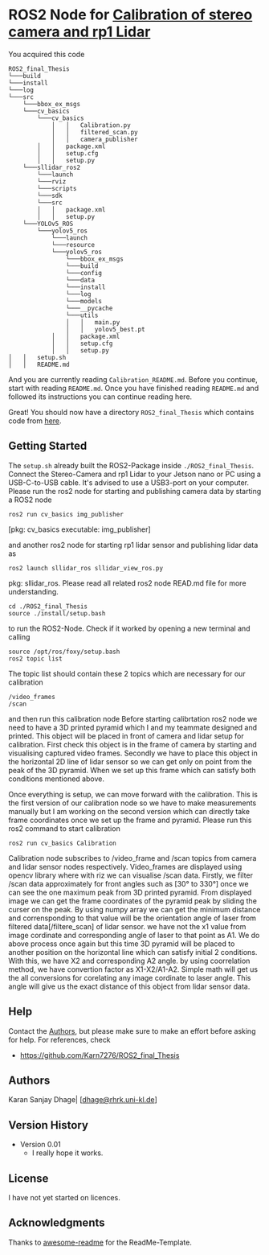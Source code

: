 # ROS2 Node for [Calibration of stereo camera and rp1 Lidar](https://github.com/Karn7276/ROS2_final_Thesis)

You acquired this code

```
ROS2_final_Thesis
└───build
└───install
└───log
└───src
    └───bbox_ex_msgs
    └───cv_basics
        └───cv_basics
            │   │   Calibration.py
            │   │   filtered_scan.py
            │   │   camera_publisher        
        │   │   package.xml
        │   │   setup.cfg
        │   │   setup.py
    └───sllidar_ros2
        └───launch
        └───rviz
        └───scripts
        └───sdk
        └───src
        │   │   package.xml
        │   │   setup.py
    └───YOLOv5_ROS
        └───yolov5_ros
            └───launch
            └───resource
            └───yolov5_ros
                └───bbox_ex_msgs
                └───build
                └───config
                └───data
                └───install
                └───log
                └───models
                └───__pycache
                └───utils
                │   │   main.py
                │   │   yolov5_best.pt
            │   │   package.xml
            │   │   setup.cfg
            │   │   setup.py
│   │   setup.sh
│   │   README.md
```
And you are currently reading ```Calibration_README.md```. Before you continue, start with reading ```README.md```. 
Once you have finished reading ```README.md``` and followed its instructions you can continue reading here. 

Great! You should now have a directory ```ROS2_final_Thesis``` which contains code from 
[here](https://github.com/Karn7276/ROS2_final_Thesis).

## Getting Started

The ```setup.sh``` already built the ROS2-Package inside ```./ROS2_final_Thesis```. Connect the Stereo-Camera and rp1 Lidar to your Jetson nano or PC using a USB-C-to-USB cable. 
It's advised to use a USB3-port on your computer. Please run the ros2 node for starting and publishing camera data by starting a ROS2 node 
```
ros2 run cv_basics img_publisher
```
[pkg: cv_basics executable: img_publisher] 

and another ros2 node for starting rp1 lidar sensor and publishing lidar data as
```
ros2 launch sllidar_ros sllidar_view_ros.py
```
pkg: sllidar_ros.
Please read all related ros2 node READ.md file for more understanding.

```
cd ./ROS2_final_Thesis
source ./install/setup.bash
```

to run the ROS2-Node. Check if it worked by opening a new terminal and calling

```
source /opt/ros/foxy/setup.bash
ros2 topic list
```

The topic list should contain these 2 topics which are necessary for our calibration

```
/video_frames
/scan
```
and then run this calibration node
Before starting calibrtation ros2 node we need to have a 3D printed pyramid which I and my teammate designed and printed. This object will be placed in front of camera and lidar setup for calibration. First check this object is in the frame of camera by starting and visualising captured video frames. Secondly we have to place this object in the horizontal 2D line of lidar sensor so we can get only on point from the peak of the 3D pyramid. When we set up this frame which can satisfy both conditions mentioned above.

Once everything is setup, we can move forward with the calibration. This is the first version of our calibration node so we have to make measurements manually but I am working on the second version which can directly take frame coordinates once we set up the frame and pyramid. 
Please run this ros2 command to start calibration 

```
ros2 run cv_basics Calibration 
```
Calibration node subscribes to /video_frame and /scan topics from camera and lidar sensor nodes respectively. Video_frames are displayed using opencv library where with riz we can visualise /scan data. Firstly, we filter /scan data approximately for front angles such as [30° to 330°]
once we can see the one maximum peak from 3D printed pyramid. From displayed image we can get the frame coordinates of the pyramid peak by sliding the curser on the peak. By using numpy array we can get the minimum distance and corrensponding to that value will be the orientation angle of laser from filtered data[/filtere_scan] of lidar sensor. we have not the x1 value from image cordinate and corresponding angle of laser to that point as A1.
We do above process once again but this time 3D pyramid will be placed to another position on the horizontal line which can satisfy initial 2 conditions. With this, we have X2 and corresponding A2 angle. by using coorrelation method, we have convertion factor as X1-X2/A1-A2. 
Simple math will get us the all conversions for corelating any image cordinate to laser angle. This angle will give us the exact distance of this object from lidar sensor data.  
## Help

Contact the [Authors](#Authors), but please make sure to make an effort before asking for help. For references, check

- https://github.com/Karn7276/ROS2_final_Thesis

## Authors

Karan Sanjay Dhage| [dhage@rhrk.uni-kl.de]

## Version History

* Version 0.01
    * I really hope it works.

## License

I have not yet started on licences.

## Acknowledgments

Thanks to [awesome-readme](https://github.com/matiassingers/awesome-readme) for the ReadMe-Template.

